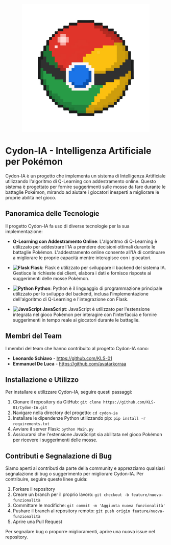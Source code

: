 <p align="center"><img src="https://github.com/KLS-01/Cydon-IA/blob/main/extension/icons/chromeball.png?raw=true" height="400"></p>

# Cydon-IA - Intelligenza Artificiale per Pokémon

Cydon-IA è un progetto che implementa un sistema di Intelligenza Artificiale utilizzando l'algoritmo di Q-Learning con addestramento online. Questo sistema è progettato per fornire suggerimenti sulle mosse da fare durante le battaglie Pokémon, mirando ad aiutare i giocatori inesperti a migliorare le proprie abilità nel gioco.

## Panoramica delle Tecnologie

Il progetto Cydon-IA fa uso di diverse tecnologie per la sua implementazione:

- **Q-Learning con Addestramento Online**: L'algoritmo di Q-Learning è utilizzato per addestrare l'IA a prendere decisioni ottimali durante le battaglie Pokémon. L'addestramento online consente all'IA di continuare a migliorare le proprie capacità mentre interagisce con i giocatori.

- **<img src="https://miro.medium.com/v2/resize:fit:640/format:webp/1*0G5zu7CnXdMT9pGbYUTQLQ.png" alt="Flask" height="20"/> Flask**: Flask è utilizzato per sviluppare il backend del sistema IA. Gestisce le richieste dei client, elabora i dati e fornisce risposte ai suggerimenti delle mosse Pokémon.

- **<img src="https://upload.wikimedia.org/wikipedia/commons/c/c3/Python-logo-notext.svg" alt="Python" height="20"/> Python**: Python è il linguaggio di programmazione principale utilizzato per lo sviluppo del backend, inclusa l'implementazione dell'algoritmo di Q-Learning e l'integrazione con Flask.

- **<img src="https://upload.wikimedia.org/wikipedia/commons/6/6a/JavaScript-logo.png" alt="JavaScript" height="20"/> JavaScript**: JavaScript è utilizzato per l'estensione integrata nel gioco Pokémon per interagire con l'interfaccia e fornire suggerimenti in tempo reale ai giocatori durante le battaglie.

## Membri del Team

I membri del team che hanno contribuito al progetto Cydon-IA sono:

- **Leonardo Schiavo** - https://github.com/KLS-01
- **Emmanuel De Luca** - https://github.com/avatarkorraa

## Installazione e Utilizzo

Per installare e utilizzare Cydon-IA, seguire questi passaggi:

1. Clonare il repository da GitHub: `git clone https://github.com/KLS-01/Cydon-IA.git`
2. Navigare nella directory del progetto: `cd cydon-ia`
3. Installare le dipendenze Python utilizzando pip: `pip install -r requirements.txt`
4. Avviare il server Flask: `python Main.py`
5. Assicurarsi che l'estensione JavaScript sia abilitata nel gioco Pokémon per ricevere i suggerimenti delle mosse.

## Contributi e Segnalazione di Bug

Siamo aperti ai contributi da parte della community e apprezziamo qualsiasi segnalazione di bug o suggerimento per migliorare Cydon-IA. Per contribuire, seguire queste linee guida:

1. Forkare il repository
2. Creare un branch per il proprio lavoro: `git checkout -b feature/nuova-funzionalità`
3. Committare le modifiche: `git commit -m 'Aggiunta nuova funzionalità'`
4. Pushare il branch al repository remoto: `git push origin feature/nuova-funzionalità`
5. Aprire una Pull Request

Per segnalare bug o proporre miglioramenti, aprire una nuova issue nel repository.
